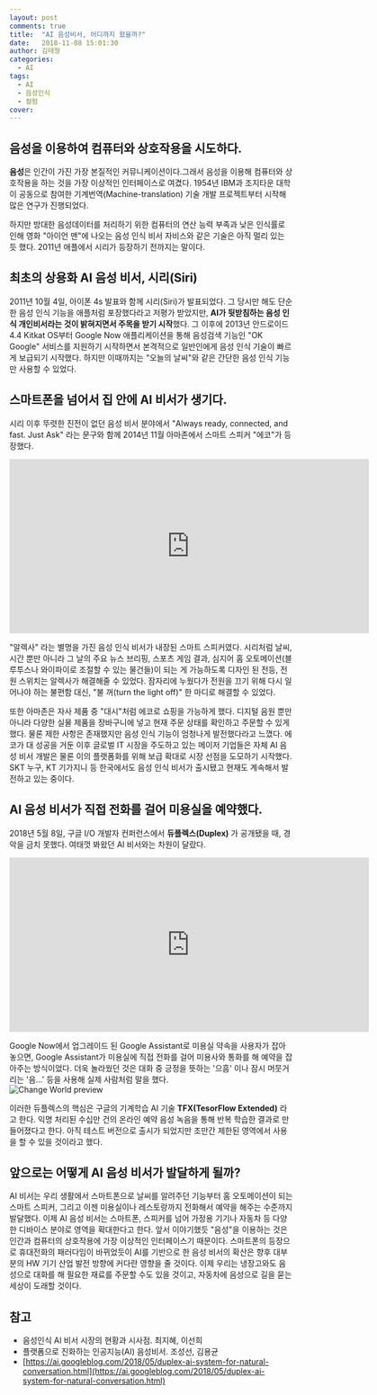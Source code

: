 ```yaml
---
layout: post
comments: true
title:  "AI 음성비서, 어디까지 왔을까?"
date:   2018-11-08 15:01:30
author: 김태형
categories:
  - AI
tags:
  - AI
  - 음성인식
  - 컬럼
cover:
---
```

## 음성을 이용하여 컴퓨터와 상호작용을 시도하다.
**음성**은 인간이 가진 가장 본질적인 커뮤니케이션이다.그래서 음성을 이용해 컴퓨터와 상호작용을 하는 것을 가장 이상적인 인터페이스로 여겼다. 1954년 IBM과 조지타운 대학이 공동으로 참여한 기계번역(Machine-translation) 기술 개발 프로젝트부터 시작해 많은 연구가 진행되었다.

하지만 방대한 음성데이터를 처리하기 위한 컴퓨터의 연산 능력 부족과 낮은 인식률로 인해 영화 "아이언 맨"에 나오는 음성 인식 비서 자비스와 같은 기술은 아직 멀리 있는 듯 했다. 2011년 애플에서 시리가 등장하기 전까지는 말이다.

## 최초의 상용화 AI 음성 비서, 시리(Siri)
2011년 10월 4일, 아이폰 4s 발표와 함께 시리(Siri)가 발표되었다. 그 당시만 해도 단순한 음성 인식 기능을 애플처럼 포장했다라고 저평가 받았지만, **AI가 뒷받침하는 음성 인식 개인비서라는 것이 밝혀지면서 주목을 받기 시작**했다. 그 이후에 2013년 안드로이드 4.4 Kitkat OS부터 Google Now 애플리케이션을 통해 음성검색 기능인 "OK Google" 서비스를 지원하기 시작하면서 본격적으로 일반인에게 음성 인식 기술이 빠르게 보급되기 시작했다. 하지만 이때까지는 "오늘의 날씨"와 같은 간단한 음성 인식 기능만 사용할 수 있었다.

## 스마트폰을 넘어서 집 안에 AI 비서가 생기다.
시리 이후 뚜렷한 진전이 없던 음성 비서 분야에서 "Always ready, connected, and fast. Just Ask" 라는 문구와 함께 2014년 11월 아마존에서 스마트 스피커 "에코"가 등장했다. 

<iframe width="639" height="310" src="https://www.youtube.com/embed/FQn6aFQwBQU" frameborder="0" allow="accelerometer; autoplay; encrypted-media; gyroscope; picture-in-picture" allowfullscreen></iframe>

"알렉사" 라는 별명을 가진 음성 인식 비서가 내장된 스마트 스피커였다. 시리처럼 날씨, 시간 뿐만 아니라 그 날의 주요 뉴스 브리핑, 스포츠 게임 결과, 심지어 홈 오토메이션(블루투스나 와이파이로 조절할 수 있는 물건들)이 되는 게 가능하도록 디자인 된 전등, 전원 스위치는 알렉사가 해결해줄 수 있었다. 잠자리에 누웠다가 전원을 끄기 위해 다시 일어나야 하는 불편함 대신, "불 꺼(turn the light off)" 한 마디로 해결할 수 있었다. 

또한 아마존은 자사 제품 중 "대시"처럼 에코로 쇼핑을 가능하게 했다. 디지털 음원 뿐만 아니라 다양한 실물 제품을 장바구니에 넣고 현재 주문 상태를 확인하고 주문할 수 있게 했다. 물론 제한 사항은 존재했지만 음성 인식 기능이 엄청나게 발전했다라고 느꼈다. 에코가 대 성공을 거둔 이후 글로벌 IT 시장을 주도하고 있는 메이저 기업들은 자체 AI 음성 비서 개발은 물론 이의 플랫폼화를 위해 보급 확대로 시장 선점을 도모하기 시작했다. SKT 누구, KT 기가지니 등 한국에서도 음성 인식 비서가 출시됐고 현재도 계속해서 발전하고 있는 중이다.

## AI 음성 비서가 직접 전화를 걸어 미용실을 예약했다.
2018년 5월 8일, 구글 I/O 개발자 컨퍼런스에서 **듀플렉스(Duplex)** 가 공개됐을 때, 경악을 금치 못했다. 여태껏 봐왔던 AI 비서와는 차원이 달랐다.
<iframe width="639" height="310" src="https://www.youtube.com/embed/m6sWsd_tkAs" frameborder="0" allow="accelerometer; autoplay; encrypted-media; gyroscope; picture-in-picture" allowfullscreen></iframe><br>

Google Now에서 업그레이드 된 Google Assistant로 미용실 약속을 사용자가 잡아놓으면, Google Assistant가 미용실에 직접 전화를 걸어 미용사와 통화를 해 예약을 잡아주는 방식이었다. 더욱 놀라웠던 것은 대화 중 긍정을 뜻하는 '으흠' 이나 잠시 머뭇거리는 '음...' 등을 사용해 실제 사람처럼 말을 했다.<br>
![Change World preview][1]

[1]: https://1.bp.blogspot.com/-WdgRuOg6lwc/WvEZTDLYg_I/AAAAAAAACsM/QNLSl4Yid9wKij_2KNpCRiXjiyeptu9vgCLcBGAs/s640/rnn_big.png (preview)
이러한 듀플렉스의 핵심은 구글의 기계학습 AI 기술 **TFX(TesorFlow Extended)** 라고 한다. 익명 처리된 수십만 건의 온라인 예약 음성 녹음을 통해 반복 학습한 결과로 만들어졌다고 한다. 아직 테스트 버전으로 출시가 되었지만 조만간 제한된 영역에서 사용을 할 수 있을 것이라고 했다.

## 앞으로는 어떻게 AI 음성 비서가 발달하게 될까?
AI 비서는 우리 생활에서 스마트폰으로 날씨를 알려주던 기능부터 홈 오토메이션이 되는 스마트 스피커, 그리고 이젠 미용실이나 레스토랑까지 전화해서 예약을 해주는 수준까지 발달했다. 이제 AI 음성 비서는 스마트폰, 스피커를 넘어 가정용 기기나 자동차 등 다양한 디바이스 분야로 영역을 확대한다고 한다. 앞서 이야기했듯 "음성"을 이용하는 것은 인간과 컴퓨터의 상호작용에 가장 이상적인 인터페이스기 때문이다. 스마트폰의 등장으로 휴대전화의 패러다임이 바뀌었듯이 AI를 기반으로 한 음성 비서의 확산은 향후 대부분의 HW 기기 산업 발전 방향에 커다란 영향을 줄 것이다. 이제 우리는 냉장고와도 음성으로 대화를 해 필요한 재료를 주문할 수도 있을 것이고, 자동차에 음성으로 길을 묻는 세상이 도래할 것이다.

## 참고
- 음성인식 AI 비서 시장의 현황과 시사점. 최지혜, 이선희
- 플랫폼으로 진화하는 인공지능(AI) 음성비서. 조성선, 김용균
- [https://ai.googleblog.com/2018/05/duplex-ai-system-for-natural-conversation.html](https://ai.googleblog.com/2018/05/duplex-ai-system-for-natural-conversation.html)
